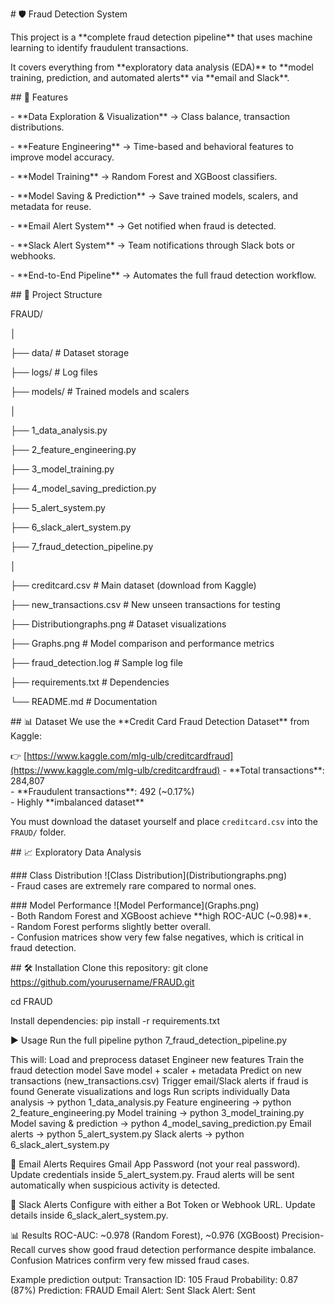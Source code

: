\# 🛡️ Fraud Detection System

This project is a \*\*complete fraud detection pipeline\*\* that uses machine learning to identify fraudulent transactions.  

It covers everything from \*\*exploratory data analysis (EDA)\*\* to \*\*model training, prediction, and automated alerts\*\* via \*\*email and Slack\*\*.  

\## 🚀 Features

\- \*\*Data Exploration \& Visualization\*\* → Class balance, transaction distributions.  

\- \*\*Feature Engineering\*\* → Time-based and behavioral features to improve model accuracy.  

\- \*\*Model Training\*\* → Random Forest and XGBoost classifiers.  

\- \*\*Model Saving \& Prediction\*\* → Save trained models, scalers, and metadata for reuse.  

\- \*\*Email Alert System\*\* → Get notified when fraud is detected.  

\- \*\*Slack Alert System\*\* → Team notifications through Slack bots or webhooks.  

\- \*\*End-to-End Pipeline\*\* → Automates the full fraud detection workflow.  


\## 📂 Project Structure

FRAUD/

│

├── data/ # Dataset storage

├── logs/ # Log files

├── models/ # Trained models and scalers

│

├── 1\_data\_analysis.py

├── 2\_feature\_engineering.py

├── 3\_model\_training.py

├── 4\_model\_saving\_prediction.py

├── 5\_alert\_system.py

├── 6\_slack\_alert\_system.py

├── 7\_fraud\_detection\_pipeline.py

│

├── creditcard.csv # Main dataset (download from Kaggle)

├── new\_transactions.csv # New unseen transactions for testing

├── Distributiongraphs.png # Dataset visualizations

├── Graphs.png # Model comparison and performance metrics

├── fraud\_detection.log # Sample log file

├── requirements.txt # Dependencies

└── README.md # Documentation


\## 📊 Dataset
We use the \*\*Credit Card Fraud Detection Dataset\*\* from Kaggle:  

👉 \[https://www.kaggle.com/mlg-ulb/creditcardfraud](https://www.kaggle.com/mlg-ulb/creditcardfraud)
\- \*\*Total transactions\*\*: 284,807  
\- \*\*Fraudulent transactions\*\*: 492 (~0.17%)  
\- Highly \*\*imbalanced dataset\*\*  

You must download the dataset yourself and place `creditcard.csv` into the `FRAUD/` folder.  


\## 📈 Exploratory Data Analysis

\### Class Distribution
!\[Class Distribution](Distributiongraphs.png)  
\- Fraud cases are extremely rare compared to normal ones.  

\### Model Performance
!\[Model Performance](Graphs.png)  
\- Both Random Forest and XGBoost achieve \*\*high ROC-AUC (~0.98)\*\*.  
\- Random Forest performs slightly better overall.  
\- Confusion matrices show very few false negatives, which is critical in fraud detection.  

\## 🛠️ Installation
Clone this repository:
git clone https://github.com/yourusername/FRAUD.git

cd FRAUD

Install dependencies:
pip install -r requirements.txt

▶️ Usage
Run the full pipeline
python 7\_fraud\_detection\_pipeline.py

This will:
Load and preprocess dataset
Engineer new features
Train the fraud detection model
Save model + scaler + metadata
Predict on new transactions (new\_transactions.csv)
Trigger email/Slack alerts if fraud is found
Generate visualizations and logs
Run scripts individually
Data analysis → python 1\_data\_analysis.py
Feature engineering → python 2\_feature\_engineering.py
Model training → python 3\_model\_training.py
Model saving \& prediction → python 4\_model\_saving\_prediction.py
Email alerts → python 5\_alert\_system.py
Slack alerts → python 6\_slack\_alert\_system.py

📧 Email Alerts
Requires Gmail App Password (not your real password).
Update credentials inside 5\_alert\_system.py.
Fraud alerts will be sent automatically when suspicious activity is detected.

💬 Slack Alerts
Configure with either a Bot Token or Webhook URL.
Update details inside 6\_slack\_alert\_system.py.

📊 Results
ROC-AUC: ~0.978 (Random Forest), ~0.976 (XGBoost)
Precision-Recall curves show good fraud detection performance despite imbalance.
Confusion Matrices confirm very few missed fraud cases.

Example prediction output:
Transaction ID: 105
Fraud Probability: 0.87 (87%)
Prediction: FRAUD
Email Alert: Sent
Slack Alert: Sent
